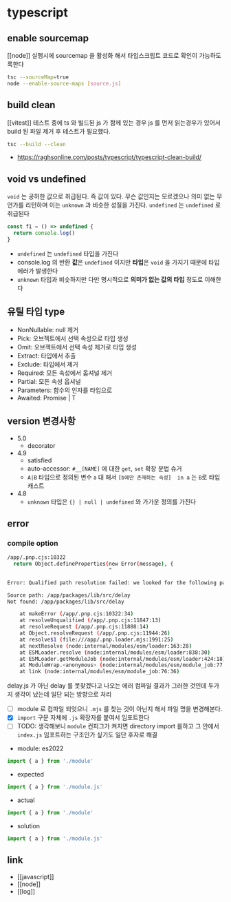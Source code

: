# typescript

## enable sourcemap
[[node]] 실행시에 sourcemap 을 활성화 해서 타입스크립트 코드로 확인이 가능하도록한다
```sh
tsc --sourceMap=true
node --enable-source-maps [source.js]
```
## build clean
[[vitest]] 테스트 중에 ts 와 빌드된 js 가 함께 있는 경우 js 를 먼저 읽는경우가 있어서 build 된 파일 제거 후 테스트가 필요했다.
```sh
tsc --build --clean
```
  + https://raghsonline.com/posts/typescript/typescript-clean-build/

## void vs undefined
`void` 는 공허한 값으로 취급된다. 즉 값이 있다. 무슨 값인지는 모르겠으나 의미 없는 무언가를 리턴하며 이는 `unknown` 과 비슷한 성질을 가진다.
`undefined` 는 `undefined` 로 취급된다

```typescript
const f1 = () => undefined {
  return console.log()
}
```
- `undefined` 는 `undefined` 타입을 가진다
- console.log 의 반환 **값**은 `undefined` 이지만 **타입**은 `void` 을 가지기 때문에 타입에러가 발생한다
- `unknown` 타입과 비슷하지만 다만 명시적으로 **의미가 없는 값의 타입** 정도로 이해한다

## 유틸 타입 type
- NonNullable: null 제거
- Pick: 오브젝트에서 선택 속성으로 타입 생성
- Omit: 오브젝트에서 선택 속성 제거로 타입 생성
- Extract: 타입에서 추출
- Exclude: 타입에서 제거
- Required: 모든 속성에서 옵셔널 제거
- Partial: 모든 속성 옵셔널
- Parameters: 함수의 인자를 타입으로
- Awaited: Promise<T> | T

## version 변경사항
- 5.0
  - decorator
- 4.9
  - satisfied
  - auto-accessor: `#__[NAME]` 에 대한 `get`, `set` 확장 문법 슈거
  - `A|B` 타입으로 정의된 변수 `a` 대 해서 `[b에만 존재하는 속성]  in a`  는 `B`로 타입캐스트
- 4.8
  - `unknown` 타입은 `{} | null | undefined` 와 가가운 정의를 가진다

## error
### compile option
```sh
/app/.pnp.cjs:10322
  return Object.defineProperties(new Error(message), {
                                 ^

Error: Qualified path resolution failed: we looked for the following paths, but none could be accessed.

Source path: /app/packages/lib/src/delay
Not found: /app/packages/lib/src/delay

    at makeError (/app/.pnp.cjs:10322:34)
    at resolveUnqualified (/app/.pnp.cjs:11847:13)
    at resolveRequest (/app/.pnp.cjs:11888:14)
    at Object.resolveRequest (/app/.pnp.cjs:11944:26)
    at resolve$1 (file:///app/.pnp.loader.mjs:1991:25)
    at nextResolve (node:internal/modules/esm/loader:163:28)
    at ESMLoader.resolve (node:internal/modules/esm/loader:838:30)
    at ESMLoader.getModuleJob (node:internal/modules/esm/loader:424:18)
    at ModuleWrap.<anonymous> (node:internal/modules/esm/module_job:77:40)
    at link (node:internal/modules/esm/module_job:76:36)
```
delay.js 가 아닌 delay 를 못찾겠다고 나오는 에러
컴파일 결과가 그러한 것인데 두가지 생각이 났는데 일단 되는 방향으로 처리
- [ ] module 로 컴파일 되엇으니 `.mjs` 를 찾는 것이 아닌지 해서 파일 명을 변경해본다.
- [X] `import` 구문 자체에 `.js` 확장자를 붙여서 임포트한다 
- [ ] TODO: 생각해보니 `module` 컨피그가 켜지면 directory import 를하고 그 안에서 `index.js` 임포트하는 구조인가 싶기도
일단 후자로 해결

- module: es2022
```typescript
import { a } from './module'
```
- expected
```javascript
import { a } from './module.js'
```
- actual
```javascript
import { a } from './module'
```
- solution
```typescript
import { a } from './module.js'
```

## link
- [[javascript]]
- [[node]]
- [[log]]
